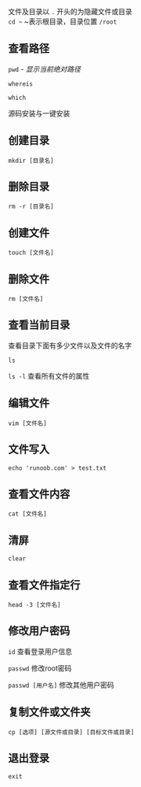 文件及目录以 `.` 开头的为隐藏文件或目录  
`cd ~` ~表示根目录，目录位置 `/root`

## 查看路径

`pwd` - *显示当前绝对路径*

`whereis`

`which`

源码安装与一键安装



## 创建目录

`mkdir [目录名]`



## 删除目录

`rm -r [目录名]`



## 创建文件

`touch [文件名]`



## 删除文件

`rm [文件名]`



## 查看当前目录

查看目录下面有多少文件以及文件的名字

`ls`

`ls -l` 查看所有文件的属性



## 编辑文件

`vim [文件名]`



## 文件写入

`echo 'runoob.com' > test.txt`



## 查看文件内容

`cat [文件名] `



## 清屏

`clear`



## 查看文件指定行

`head -3 [文件名]`



## 修改用户密码

`id` 查看登录用户信息

`passwd` 修改root密码

`passwd [用户名]` 修改其他用户密码



## 复制文件或文件夹

`cp [选项] [源文件或目录] [目标文件或目录]`



## 退出登录

`exit`

